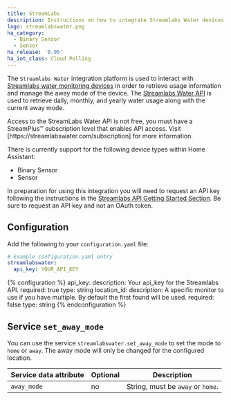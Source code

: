 ```yaml
---
title: StreamLabs
description: Instructions on how to integrate Streamlabs Water devices with Home Assistant.
logo: streamlabswater.png
ha_category:
  - Binary Sensor
  - Sensor
ha_release: '0.95'
ha_iot_class: Cloud Polling
---
```


The `Streamlabs Water` integration platform is used to interact with [Streamlabs water monitoring devices](https://www.streamlabswater.com/) in order to retrieve usage information and manage the away mode of the device. The [Streamlabs Water API](https://developer.streamlabswater.com) is used to retrieve daily, monthly, and yearly water usage along with the current away mode.

<div class='note'>
Access to the StreamLabs Water API is not free, you must have a StreamPlus™ subscription level that enables API access. Visit [https://streamlabswater.com/subscription] for more information.
</div>

There is currently support for the following device types within Home Assistant:

- Binary Sensor
- Sensor

In preparation for using this integration you will need to request an API key following the instructions in the [Streamlabs API Getting Started Section](https://developer.streamlabswater.com/docs/getting-started.html). Be sure to request an API key and not an OAuth token.

## Configuration

Add the following to your `configuration.yaml` file:

```yaml
# Example configuration.yaml entry
streamlabswater:
  api_key: YOUR_API_KEY
```

{% configuration %}
api_key:
  description: Your api_key for the Streamlabs API.
  required: true
  type: string
location_id:
  description: A specific monitor to use if you have multiple. By default the first found will be used.
  required: false
  type: string
{% endconfiguration %}

## Service `set_away_mode`

You can use the service `streamlabswater.set_away_mode` to set the mode to `home` or `away`. The away mode will only be changed for the configured location.

| Service data attribute | Optional | Description |
| ---------------------- | -------- | ----------- |
| `away_mode` | no | String, must be `away` or `home`.
